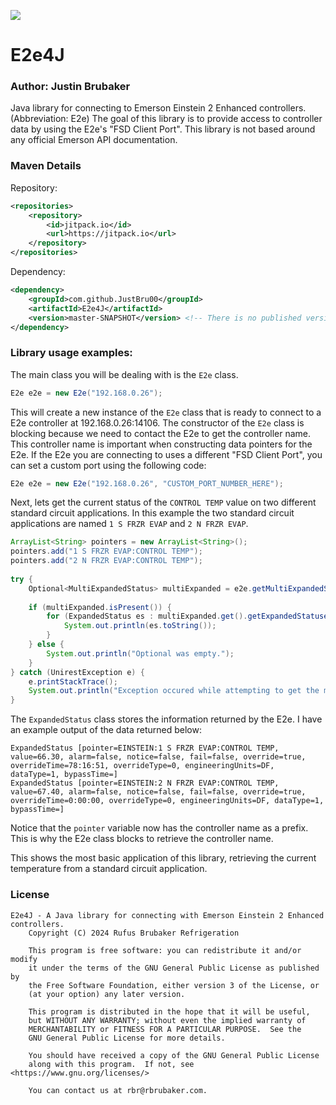 [![](https://jitpack.io/v/JustBru00/E2e4J.svg)](https://jitpack.io/#JustBru00/E2e4J)

# E2e4J 
### Author: Justin Brubaker
Java library for connecting to Emerson Einstein 2 Enhanced controllers. (Abbreviation: E2e)
The goal of this library is to provide access to controller data by using the E2e's "FSD Client Port".
This library is not based around any official Emerson API documentation.

### Maven Details
Repository:
```XML
<repositories>
	<repository>
		<id>jitpack.io</id>
		<url>https://jitpack.io</url>
	</repository>
</repositories>
```

Dependency:
```XML
<dependency>
	<groupId>com.github.JustBru00</groupId>
	<artifactId>E2e4J</artifactId>
	<version>master-SNAPSHOT</version> <!-- There is no published version yet. Using commit master-SNAPSHOT instead. -->
</dependency>
```

### Library usage examples:
The main class you will be dealing with is the `E2e` class. 
```Java
E2e e2e = new E2e("192.168.0.26");
```

This will create a new instance of the `E2e` class that is ready to connect to a E2e controller at 192.168.0.26:14106.
The constructor of the `E2e` class is blocking because we need to contact the E2e to get the controller name.
This controller name is important when constructing data pointers for the E2e.
If the E2e you are connecting to uses a different "FSD Client Port", you can set a custom port using the following code:
```Java
E2e e2e = new E2e("192.168.0.26", "CUSTOM_PORT_NUMBER_HERE");
```

Next, lets get the current status of the `CONTROL TEMP` value on two different standard circuit applications.
In this example the two standard circuit applications are named `1 S FRZR EVAP` and `2 N FRZR EVAP`.
```Java
ArrayList<String> pointers = new ArrayList<String>();
pointers.add("1 S FRZR EVAP:CONTROL TEMP");
pointers.add("2 N FRZR EVAP:CONTROL TEMP");
		
try {
	Optional<MultiExpandedStatus> multiExpanded = e2e.getMultiExpandedStatus(pointers);
	
	if (multiExpanded.isPresent()) {
		for (ExpandedStatus es : multiExpanded.get().getExpandedStatuses()) {
			System.out.println(es.toString());
		}
	} else {
		System.out.println("Optional was empty.");
	}				
} catch (UnirestException e) {
	e.printStackTrace();
	System.out.println("Exception occured while attempting to get the multi expanded status.");
}
```

The `ExpandedStatus` class stores the information returned by the E2e. I have an example output of the data returned below:
```
ExpandedStatus [pointer=EINSTEIN:1 S FRZR EVAP:CONTROL TEMP, value=66.30, alarm=false, notice=false, fail=false, override=true, overrideTime=78:16:51, overrideType=0, engineeringUnits=DF, dataType=1, bypassTime=]
ExpandedStatus [pointer=EINSTEIN:2 N FRZR EVAP:CONTROL TEMP, value=67.40, alarm=false, notice=false, fail=false, override=true, overrideTime=0:00:00, overrideType=0, engineeringUnits=DF, dataType=1, bypassTime=]
```

Notice that the `pointer` variable now has the controller name as a prefix. This is why the E2e class blocks to retrieve the controller name.

This shows the most basic application of this library, retrieving the current temperature from a standard circuit application. 

### License
```
E2e4J - A Java library for connecting with Emerson Einstein 2 Enhanced controllers.
    Copyright (C) 2024 Rufus Brubaker Refrigeration

    This program is free software: you can redistribute it and/or modify
    it under the terms of the GNU General Public License as published by
    the Free Software Foundation, either version 3 of the License, or
    (at your option) any later version.

    This program is distributed in the hope that it will be useful,
    but WITHOUT ANY WARRANTY; without even the implied warranty of
    MERCHANTABILITY or FITNESS FOR A PARTICULAR PURPOSE.  See the
    GNU General Public License for more details.

    You should have received a copy of the GNU General Public License
    along with this program.  If not, see <https://www.gnu.org/licenses/>
    
    You can contact us at rbr@rbrubaker.com.
```    




